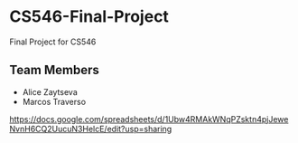 # CS546-Final-Project
Final Project for CS546

## Team Members
- Alice Zaytseva
- Marcos Traverso


https://docs.google.com/spreadsheets/d/1Ubw4RMAkWNqPZsktn4pjJeweNvnH6CQ2UucuN3HelcE/edit?usp=sharing
